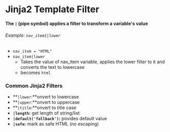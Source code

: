# Jinja2 Template Filter
**The `|` (pipe symbol) applies a filter to transform a variable's value**


###### Example: `nav_item1|lower`
- `nav_item = "HTML"`
- `nav_item|lower`
    - Takes the value of nav_item variable, applies the lower filter to it and converts the text to lowercase
    - becomes `html`


### Common Jinja2 Filters
- **`|lower`:**onvert to lowercase
- **`|upper`:**onvert to uppercase
- **`|title`:**onvert to title case
- **`|length`:** get length of string/list
- **`|default('fallback')`:** povides default value
- **`|safe`:** mark as safe HTML (no escaping)
